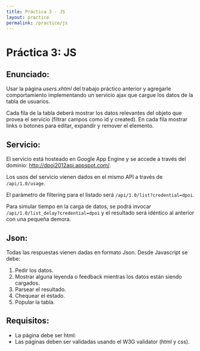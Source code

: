 ```yaml
---
title: Práctica 3 - JS
layout: practice
permalink: /practice/js
---
```


# Práctica 3: JS

## Enunciado:
Usar la página *users.xhtml* del trabajo práctico anterior y agregarle comportamiento implementando un servicio ajax que cargue los datos de la tabla de usuarios.

Cada fila de la tabla deberá mostrar los datos relevantes del objeto que provea el servicio (filtrar campos como id y created). En cada fila mostrar links o botones para editar, expandir y remover el elemento.

## Servicio:
El servicio está hosteado en Google App Engine y se accede a través del dominio: http://dpoi2012api.appspot.com/.

Los usos del servicio vienen dados en el mismo API a través de `/api/1.0/usage`.

El parámetro de filtering para el listado será `/api/1.0/list?credential=dpoi`.

Para simular tiempo en la carga de datos, se podrá invocar `/api/1.0/list_delay?credential=dpoi` y el resultado será idéntico al anterior con una pequeña demora.

## Json:
Todas las respuestas vienen dadas en formato Json. Desde Javascript se debe:

1. Pedir los datos.
2. Mostrar alguna leyenda o feedback mientras los datos están siendo cargados.
3. Parsear el resultado.
4. Chequear el estado.
5. Popular la tabla.

## Requisitos:
- La página debe ser html:
 - Las páginas deben ser validadas usando el W3G validator (html y css).
